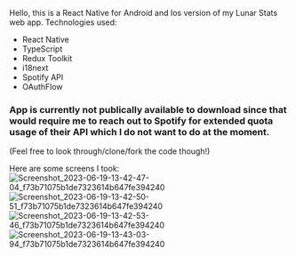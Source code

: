 Hello, this is a React Native for Android and Ios version of my Lunar Stats web app. 
Technologies used: 
 - React Native
 - TypeScript
 - Redux Toolkit
 - i18next
 - Spotify API
 - OAuthFlow

### App is currently not publically available to download since that would require me to reach out to Spotify for extended quota usage of their API which I do not want to do at the moment.
(Feel free to look through/clone/fork the code though!)

Here are some screens I took:
![Screenshot_2023-06-19-13-42-47-04_f73b71075b1de7323614b647fe394240](https://github.com/lunarW1TCH/lunarify-react-native/assets/99042954/7c1d455f-8238-4923-87f7-955fb5480f56)
![Screenshot_2023-06-19-13-42-50-51_f73b71075b1de7323614b647fe394240](https://github.com/lunarW1TCH/lunarify-react-native/assets/99042954/e1ec15e8-230c-4d71-803a-bebe8fe9e434)
![Screenshot_2023-06-19-13-42-53-46_f73b71075b1de7323614b647fe394240](https://github.com/lunarW1TCH/lunarify-react-native/assets/99042954/7c373194-bd6a-4925-9ace-cb1040af1366)
![Screenshot_2023-06-19-13-43-03-94_f73b71075b1de7323614b647fe394240](https://github.com/lunarW1TCH/lunarify-react-native/assets/99042954/758b48c8-ab19-45bf-98b7-296980f5f80d)


